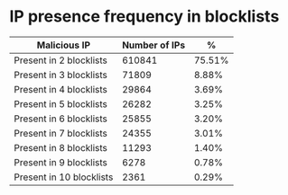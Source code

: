# IP presence frequency in blocklists
| Malicious IP | Number of IPs | % |
|----|----|----|
| Present in 2 blocklists | 610841 | 75.51% |
| Present in 3 blocklists | 71809 | 8.88% |
| Present in 4 blocklists | 29864 | 3.69% |
| Present in 5 blocklists | 26282 | 3.25% |
| Present in 6 blocklists | 25855 | 3.20% |
| Present in 7 blocklists | 24355 | 3.01% |
| Present in 8 blocklists | 11293 | 1.40% |
| Present in 9 blocklists | 6278 | 0.78% |
| Present in 10 blocklists | 2361 | 0.29% |
